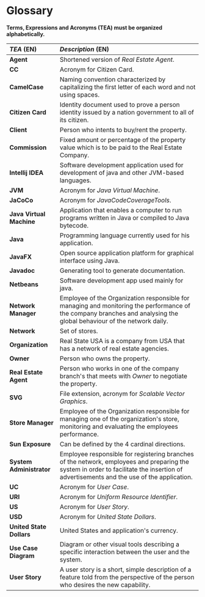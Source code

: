 # Glossary

**Terms, Expressions and Acronyms (TEA) must be organized alphabetically.**

| **_TEA_** (EN)           | **_Description_** (EN)                                                                                                                                                                  |
| :----------------------- | :-------------------------------------------------------------------------------------------------------------------------------------------------------------------------------------- |
| **Agent**                | Shortened version of _Real Estate Agent_.                                                                                                                                               |
| **CC**                   | Acronym for Citizen Card.                                                                                                                                                               |
| **CamelCase**            | Naming convention characterized by capitalizing the first letter of each word and not using spaces.                                                                                     |
| **Citizen Card**         | Identity document used to prove a person identity issued by a nation government to all of its citizen.                                                                                  |
| **Client**               | Person who intents to buy/rent the property.                                                                                                                                            |
| **Commission**           | Fixed amount or percentage of the property value which is to be paid to the Real Estate Company.                                                                                        |
| **Intellij IDEA**        | Software development application used for development of java and other JVM-based languages.                                                                                            |
| **JVM**                  | Acronym for _Java Virtual Machine_.                                                                                                                                                     |
| **JaCoCo**               | Acronym for _JavaCodeCoverageTools_.                                                                                                                                                    |
| **Java Virtual Machine** | Application that enables a computer to run programs written in Java or compiled to Java bytecode.                                                                                       |
| **Java**                 | Programming language currently used for his application.                                                                                                                                |
| **JavaFX**               | Open source application platform for graphical interface using Java.                                                                                                                    |
| **Javadoc**              | Generating tool to generate documentation.                                                                                                                                              |
| **Netbeans**             | Software development app used mainly for java.                                                                                                                                          |
| **Network Manager**      | Employee of the Organization responsible for managing and monitoring the performance of the company branches and analysing the global behaviour of the network daily.                   |
| **Network**              | Set of stores.                                                                                                                                                                          |
| **Organization**         | Real State USA is a company from USA that has a network of real estate agencies.                                                                                                        |
| **Owner**                | Person who owns the property.                                                                                                                                                           |
| **Real Estate Agent**    | Person who works in one of the company branch's that meets with _Owner_ to negotiate the property.                                                                                      |
| **SVG**                  | File extension, acronym for _Scalable Vector Graphics_.                                                                                                                                 |
| **Store Manager**        | Employee of the Organization responsible for managing one of the organization's store, monitoring and evaluating the employees performance.                                             |
| **Sun Exposure**         | Can be defined by the 4 cardinal directions.                                                                                                                                            |
| **System Administrator** | Employee responsible for registering branches of the network, employees and preparing the system in order to facilitate the insertion of advertisements and the use of the application. |
| **UC**                   | Acronym for _User Case_.                                                                                                                                                                |
| **URI**                  | Acronym for _Uniform Resource Identifier_.                                                                                                                                              |
| **US**                   | Acronym for _User Story_.                                                                                                                                                               |
| **USD**                  | Acronym for _United State Dollars_.                                                                                                                                                     |
| **United State Dollars** | United States and application's currency.                                                                                                                                               |
| **Use Case Diagram**     | Diagram or other visual tools describing a specific interaction between the user and the system.                                                                                        |
| **User Story**           | A user story is a short, simple description of a feature told from the perspective of the person who desires the new capability.                                                        |
